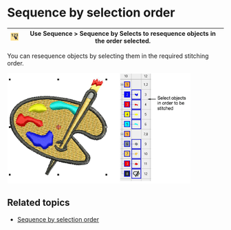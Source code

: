 # Sequence by selection order

| ![SequenceBySelects00084.png](assets/SequenceBySelects00084.png) | Use Sequence > Sequence by Selects to resequence objects in the order selected. |
| ---------------------------------------------------------------- | ------------------------------------------------------------------------------- |

You can resequence objects by selecting them in the required stitching order.

![ResequenceBySelects1.png](assets/ResequenceBySelects1.png)

## Related topics

- [Sequence by selection order](../../Modifying/combine/Sequence_by_selection_order)

